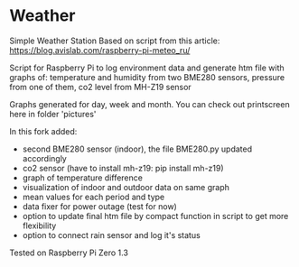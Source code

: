 # Weather
Simple Weather Station
Based on script from this article:
https://blog.avislab.com/raspberry-pi-meteo_ru/

Script for Raspberry Pi to log environment data and generate htm file with graphs of:
  temperature and humidity from two BME280 sensors, 
  pressure from one of them, 
  co2 level from MH-Z19 sensor
  
Graphs generated for day, week and month.
You can check out printscreen here in folder 'pictures'

In this fork added:
- second BME280 sensor (indoor), the file BME280.py updated accordingly
- co2 sensor (have to install mh-z19: pip install mh-z19)
- graph of temperature difference
- visualization of indoor and outdoor data on same graph
- mean values for each period and type
- data fixer for power outage (test for now)
- option to update final htm file by compact function in script to get more flexibility 
- option to connect rain sensor and log it's status

Tested on Raspberry Pi Zero 1.3
